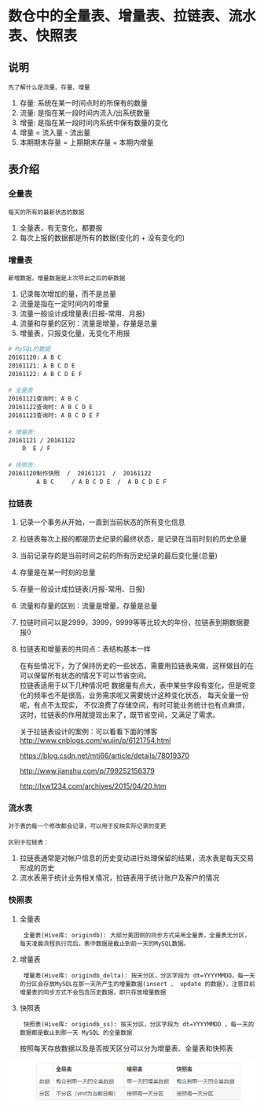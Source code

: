 # 数仓中的全量表、增量表、拉链表、流水表、快照表

## 说明

	先了解什么是流量、存量、增量
1. 存量: 系统在某一时间点时的所保有的数量
2. 流量: 是指在某一段时间内流入/出系统数量
3. 增量: 是指在某一段时间内系统中保有数量的变化
4. 增量 = 流入量 - 流出量
5. 本期期末存量 = 上期期末存量 + 本期内增量
	
## 表介绍

### 全量表
	
	每天的所有的最新状态的数据
1. 全量表，有无变化，都要报
2. 每次上报的数据都是所有的数据(变化的 + 没有变化的)
	
### 增量表
	
	新增数据，增量数据是上次导出之后的新数据
	
1. 记录每次增加的量，而不是总量
2. 流量是指在一定时间内的增量
3. 流量一般设计成增量表(日报-常用、月报)
4. 流量和存量的区别：流量是增量，存量是总量
5. 增量表，只报变化量，无变化不用报
	
``` bash
# MySQL的数据
20161120: A B C
20161121: A B C D E
20161122: A B C D E F

# 全量表
20161121查询时: A B C
20161122查询时: A B C D E
20161123查询时: A B C D E F

# 增量表:
20161121 / 20161122
    D  E / F
	
# 快照表:
20161120制作快照  /  20161121  /  20161122
		A B C	  / A B C D E  /  A B C D E F
```
	
### 拉链表

1. 记录一个事务从开始，一直到当前状态的所有变化信息
2. 拉链表每次上报的都是历史纪录的最终状态，是记录在当前时刻的历史总量
3. 当前记录存的是当前时间之前的所有历史纪录的最后变化量(总量)
4. 存量是在某一时刻的总量
5. 存量一般设计成拉链表(月报-常用、日报)
6. 流量和存量的区别：流量是增量，存量是总量
7. 拉链时间可以是2999，3999，9999等等比较大的年份，拉链表到期数据要报0
8. 拉链表和增量表的共同点：表结构基本一样
	
	在有些情况下，为了保持历史的一些状态，需要用拉链表来做，这样做目的在可以保留所有状态的情况下可以节省空间。  
	拉链表适用于以下几种情况吧
	数据量有点大，表中某些字段有变化，但是呢变化的频率也不是很高，业务需求呢又需要统计这种变化状态，
	每天全量一份呢，有点不太现实，   不仅浪费了存储空间，有时可能业务统计也有点麻烦，
	这时，拉链表的作用就提现出来了，既节省空间，又满足了需求。 

 

	关于拉链表设计的案例：可以看看下面的博客
	http://www.cnblogs.com/wujin/p/6121754.html  
	
	https://blog.csdn.net/mtj66/article/details/78019370
	
	http://www.jianshu.com/p/799252156379  
	
	http://lxw1234.com/archives/2015/04/20.htm
	
### 流水表

	对于表的每一个修改都会记录，可以用于反映实际记录的变更
	
	区别于拉链表：
	
1. 拉链表通常是对帐户信息的历史变动进行处理保留的结果，流水表是每天交易形成的历史
2. 流水表用于统计业务相关情况，拉链表用于统计账户及客户的情况
	
### 快照表

1. 全量表

		全量表(Hive库: origindb): 大部分美团侧的同步方式采用全量表，全量表无分区，每天凌晨流程执行完后，表中数据是截止到前一天的MySQL数据。
		
2. 增量表

		增量表(Hive库: origindb_delta): 按天分区，分区字段为 dt=YYYYMMDD，每一天的分区会存放MySQL在那一天所产生的增量数据(insert 、 update 的数据)，注意目前增量表的同步方式不会包含历史数据，即只存放增量数据
		
3. 快照表

		快照表(Hive库: origindb_ss): 按天分区，分区字段为 dt=YYYYMMDD ，每一天的数据都是截止到那一天 MySQL 的全量数据

	按照每天存放数据以及是否按天区分可以分为增量表、全量表和快照表
	
![DWtables.png](pic/DWtables.png)
	